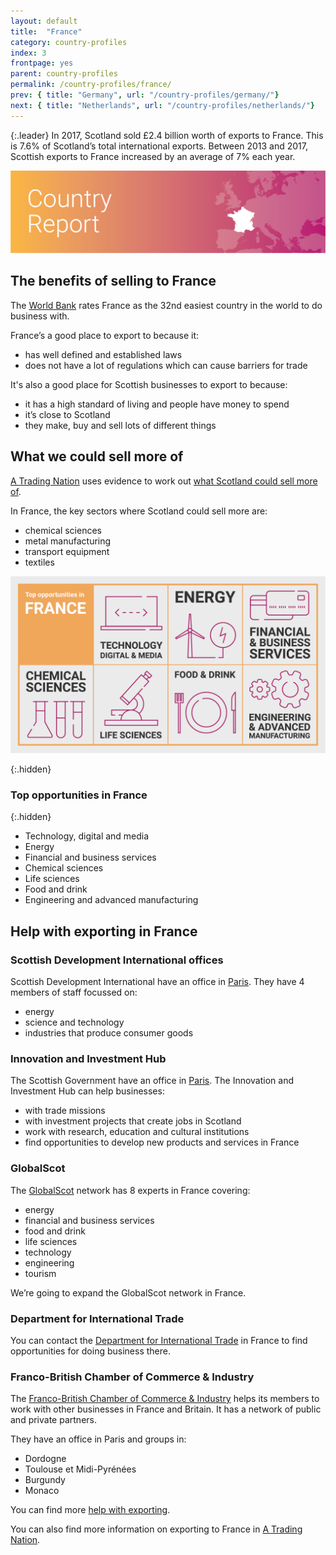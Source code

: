 ```yaml
---
layout: default
title:  "France"
category: country-profiles
index: 3
frontpage: yes
parent: country-profiles
permalink: /country-profiles/france/
prev: { title: "Germany", url: "/country-profiles/germany/"}
next: { title: "Netherlands", url: "/country-profiles/netherlands/"}
---
```


{:.leader}
In 2017, Scotland sold £2.4 billion worth of exports to France. This is 7.6% of Scotland’s total international exports. Between 2013 and 2017, Scottish exports to France increased by an average of 7% each year.

![An image of France outlined on a map](/assets/images/country_maps/03-France.png)

## The benefits of selling to France
The [World Bank](http://www.doingbusiness.org/en/rankings) rates France as the 32nd easiest country in the world to do business with.

France’s a good place to export to because it:

* has well defined and established laws
* does not have a lot of regulations which can cause barriers for trade

It's also a good place for Scottish businesses to export to because:

* it has a high standard of living and people have money to spend
* it’s close to Scotland
* they make, buy and sell lots of different things

## What we could sell more of
[A Trading Nation](https://www.gov.scot/publications/scotland-a-trading-nation/) uses evidence to work out [what Scotland could sell more of](https://tradingnation.mygov.scot/what-people-are-buying/).

In France, the key sectors where Scotland could sell more are:

* chemical sciences
* metal manufacturing
* transport equipment
* textiles

![An infographic of top opportunities in France](/assets/images/country_infographics/03-France-top-opportunities.png)

{:.hidden}
### Top opportunities in France

{:.hidden}
* Technology, digital and media
* Energy
* Financial and business services
* Chemical sciences
* Life sciences
* Food and drink
* Engineering and advanced manufacturing

## Help with exporting in France

### Scottish Development International offices
Scottish Development International have an office in [Paris](https://www.sdi.co.uk/about-sdi/global-offices/europe-middle-east-and-africa/france-paris). They have 4 members of staff focussed on:

* energy
* science and technology
* industries that produce consumer goods

### Innovation and Investment Hub
The Scottish Government have an office in [Paris](https://www.gov.scot/policies/europe/innovation-and-investment-hubs/#Paris). The Innovation and Investment Hub can help businesses:

* with trade missions
* with investment projects that create jobs in Scotland
* work with research, education and cultural institutions
* find opportunities to develop new products and services in France

### GlobalScot
The [GlobalScot](https://www.globalscot.com/) network has 8 experts in France covering:

* energy
* financial and business services
* food and drink
* life sciences
* technology
* engineering
* tourism

We’re going to expand the GlobalScot network in France.

### Department for International Trade
You can contact the [Department for International Trade](https://www.gov.uk/world/organisations/department-for-international-trade-france#contact-us) in France to find opportunities for doing business there.  

### Franco-British Chamber of Commerce & Industry
The [Franco-British Chamber of Commerce & Industry](https://francobritishchamber.com/) helps its members to work with other businesses in France and Britain. It has a network of public and private partners.

They have an office in Paris and groups in:

* Dordogne
* Toulouse et Midi-Pyrénées
* Burgundy
* Monaco

You can find more [help with exporting](https://tradingnation.mygov.scot/help-for-businesses/).

You can also find more information on exporting to France in [A Trading Nation](https://www.gov.scot/publications/scotland-a-trading-nation/).
